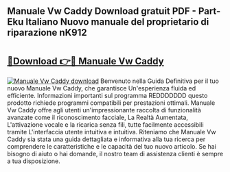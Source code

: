 ## Manuale Vw Caddy Download gratuit PDF - Part-Eku Italiano Nuovo manuale del proprietario di riparazione nK912

# <h2><a href="http://dfeggxj.blite.top/?on=Manuale+Vw+Caddy">🔗Download 👉🔴 Manuale Vw Caddy</a></h2>

[![Manuale Vw Caddy download](https://i.imgur.com/lujVjoI.png)](http://dfeggxj.blite.top/?on=Manuale+Vw+Caddy)
Benvenuto nella Guida Definitiva per il tuo nuovo Manuale Vw Caddy, che garantisce Un'esperienza fluida ed efficiente. Informazioni importanti sul programma REDDDDDDD questo prodotto richiede programmi compatibili per prestazioni ottimali. Manuale Vw Caddy offre agli utenti un'impressionante raccolta di funzionalità avanzate come il riconoscimento facciale, La Realtà Aumentata, L'attivazione vocale e la ricarica senza fili, tutte facilmente accessibili tramite L'interfaccia utente intuitiva e intuitiva. Riteniamo che Manuale Vw Caddy sia stata una guida dettagliata e informativa alla tua ricerca per comprendere le caratteristiche e le capacità del tuo nuovo articolo. Se hai bisogno di aiuto o hai domande, il nostro team di assistenza clienti è sempre a tua disposizione.
